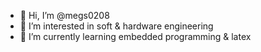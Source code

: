 - 👋 Hi, I’m @megs0208
- 👀 I’m interested in soft & hardware engineering
- 🌱 I’m currently learning embedded programming & latex

<!---
megs0208/megs0208 is a ✨ special ✨ repository because its `README.md` (this file) appears on your GitHub profile.
You can click the Preview link to take a look at your changes.
--->
